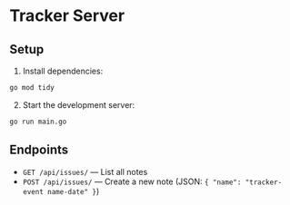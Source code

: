 # Tracker Server

## Setup

1. Install dependencies:
 
```bash
go mod tidy
```

2. Start the development server:

```bash
go run main.go
```

## Endpoints

- `GET /api/issues/` — List all notes
- `POST /api/issues/` — Create a new note (JSON: `{ "name": "tracker-event name-date" }`)
